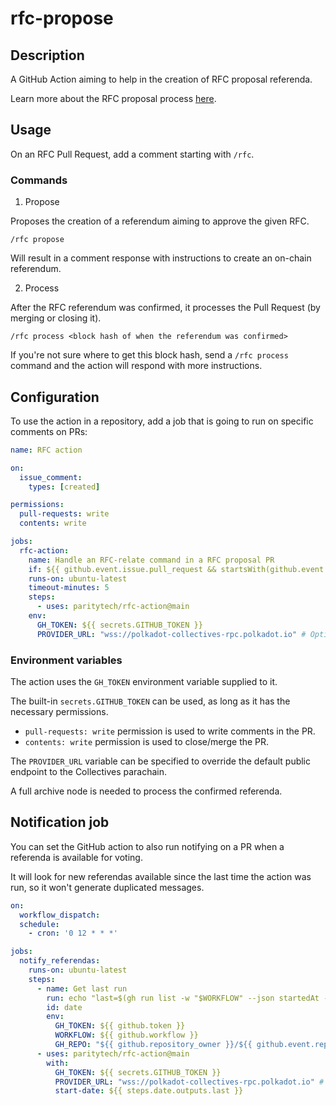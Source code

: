 # rfc-propose

## Description

A GitHub Action aiming to help in the creation of RFC proposal referenda.

Learn more about the RFC proposal process [here](https://github.com/polkadot-fellows/RFCs#process).

## Usage

On an RFC Pull Request, add a comment starting with `/rfc`.

### Commands

1. Propose

Proposes the creation of a referendum aiming to approve the given RFC.

```
/rfc propose
```

Will result in a comment response with instructions to create an on-chain referendum.

2. Process

After the RFC referendum was confirmed, it processes the Pull Request (by merging or closing it).

```
/rfc process <block hash of when the referendum was confirmed>
```

If you're not sure where to get this block hash,
send a `/rfc process` command and the action will respond with more instructions.

## Configuration

To use the action in a repository, add a job that is going to run on specific comments on PRs:

```yaml
name: RFC action

on:
  issue_comment:
    types: [created]

permissions:
  pull-requests: write
  contents: write

jobs:
  rfc-action:
    name: Handle an RFC-relate command in a RFC proposal PR
    if: ${{ github.event.issue.pull_request && startsWith(github.event.comment.body, '/rfc') }}
    runs-on: ubuntu-latest
    timeout-minutes: 5
    steps:
      - uses: paritytech/rfc-action@main
    env:
      GH_TOKEN: ${{ secrets.GITHUB_TOKEN }}
      PROVIDER_URL: "wss://polkadot-collectives-rpc.polkadot.io" # Optional.

```

### Environment variables

The action uses the `GH_TOKEN` environment variable supplied to it.

The built-in `secrets.GITHUB_TOKEN` can be used, as long as it has the necessary permissions.

- `pull-requests: write` permission is used to write comments in the PR.
- `contents: write` permission is used to close/merge the PR.

The `PROVIDER_URL` variable can be specified to override the default public endpoint to the Collectives parachain.

A full archive node is needed to process the confirmed referenda.

## Notification job

You can set the GitHub action to also run notifying on a PR when a referenda is available for voting.

It will look for new referendas available since the last time the action was run, so it won't generate duplicated messages.

```yml
on:
  workflow_dispatch:
  schedule:
    - cron: '0 12 * * *'

jobs:
  notify_referendas:
    runs-on: ubuntu-latest
    steps:
      - name: Get last run
        run: echo "last=$(gh run list -w "$WORKFLOW" --json startedAt -q '.[0].startedAt')" >> "$GITHUB_OUTPUT"
        id: date
        env: 
          GH_TOKEN: ${{ github.token }}
          WORKFLOW: ${{ github.workflow }}
          GH_REPO: "${{ github.repository_owner }}/${{ github.event.repository.name }}"
      - uses: paritytech/rfc-action@main
        with:
          GH_TOKEN: ${{ secrets.GITHUB_TOKEN }}
          PROVIDER_URL: "wss://polkadot-collectives-rpc.polkadot.io" # Optional.
          start-date: ${{ steps.date.outputs.last }}
```
